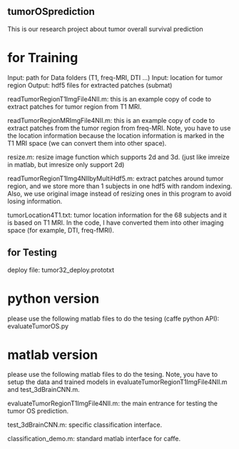 ## tumorOSprediction
This is our research project about tumor overall survival prediction

# for Training
Input: path for Data folders (T1, freq-MRI, DTI ...)
Input: location for tumor region
Output: hdf5 files for extracted patches (submat)

readTumorRegionT1ImgFile4NII.m: this is an example copy of code to extract patches for tumor region from T1 MRI.

readTumorRegionMRImgFile4NII.m: this is an example copy of code to extract patches from the tumor region from freq-MRI. Note, you have to use the location information because the location information is marked in the T1 MRI space (we can convert them into other space).

resize.m: resize image function which supports 2d and 3d. (just like imreize in matlab, but imresize only support 2d)

readTumorRegionT1Img4NIIbyMultiHdf5.m: extract patches around tumor region, and we store more than 1 subjects in one hdf5 with random indexing. Also, we use original image instead of resizing ones in this program to avoid losing information. 

tumorLocation4T1.txt: tumor location information for the 68 subjects and it is based on T1 MRI. In the code, I have converted them into other imaging space (for example, DTI, freq-fMRI).

## for Testing
deploy file: tumor32_deploy.prototxt

# python version
please use the following matlab files to do the tesing (caffe python API): evaluateTumorOS.py


# matlab version
please use the following matlab files to do the tesing. Note, you have to setup the data and trained models in evaluateTumorRegionT1ImgFile4NII.m and test_3dBrainCNN.m.

evaluateTumorRegionT1ImgFile4NII.m: the main entrance for testing the tumor OS prediction.

test_3dBrainCNN.m: specific classification interface.

classification_demo.m: standard matlab interface for caffe.
